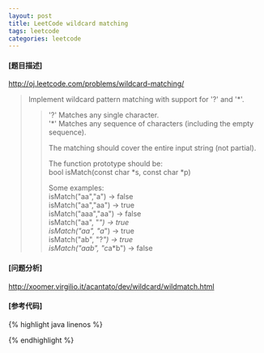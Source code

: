```yaml
---
layout: post
title: LeetCode wildcard matching
tags: leetcode
categories: leetcode
---
```

#### [题目描述]
<http://oj.leetcode.com/problems/wildcard-matching/>  
>Implement wildcard pattern matching with support for '?' and '*'.  
>
>>'?' Matches any single character.  
>>'*' Matches any sequence of characters (including the empty sequence).  
>>
>>The matching should cover the entire input string (not partial).
>>  
>>The function prototype should be:  
>>bool isMatch(const char *s, const char *p)  
>>
>>Some examples:  
>>isMatch("aa","a") → false  
>>isMatch("aa","aa") → true  
>>isMatch("aaa","aa") → false  
>>isMatch("aa", "*") → true  
>>isMatch("aa", "a*") → true  
>>isMatch("ab", "?*") → true  
>>isMatch("aab", "c*a*b") → false

#### [问题分析]
<http://xoomer.virgilio.it/acantato/dev/wildcard/wildmatch.html>

#### [参考代码]
{% highlight java linenos %}

{% endhighlight %}
